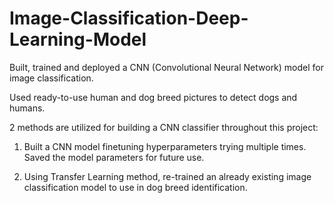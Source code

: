 # Image-Classification-Deep-Learning-Model

Built, trained and deployed a CNN (Convolutional Neural Network) model for image classification.

Used ready-to-use human and dog breed pictures to detect dogs and humans.

2 methods are utilized for building a CNN classifier throughout this project: 

1. Built a CNN model finetuning hyperparameters trying multiple times. Saved the model parameters for future use.

2. Using Transfer Learning method, re-trained an already existing image classification model to use in dog breed identification.



